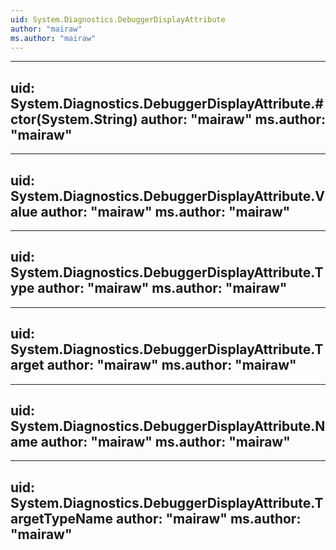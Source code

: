 ```yaml
---
uid: System.Diagnostics.DebuggerDisplayAttribute
author: "mairaw"
ms.author: "mairaw"
---
```


---
uid: System.Diagnostics.DebuggerDisplayAttribute.#ctor(System.String)
author: "mairaw"
ms.author: "mairaw"
---

---
uid: System.Diagnostics.DebuggerDisplayAttribute.Value
author: "mairaw"
ms.author: "mairaw"
---

---
uid: System.Diagnostics.DebuggerDisplayAttribute.Type
author: "mairaw"
ms.author: "mairaw"
---

---
uid: System.Diagnostics.DebuggerDisplayAttribute.Target
author: "mairaw"
ms.author: "mairaw"
---

---
uid: System.Diagnostics.DebuggerDisplayAttribute.Name
author: "mairaw"
ms.author: "mairaw"
---

---
uid: System.Diagnostics.DebuggerDisplayAttribute.TargetTypeName
author: "mairaw"
ms.author: "mairaw"
---
